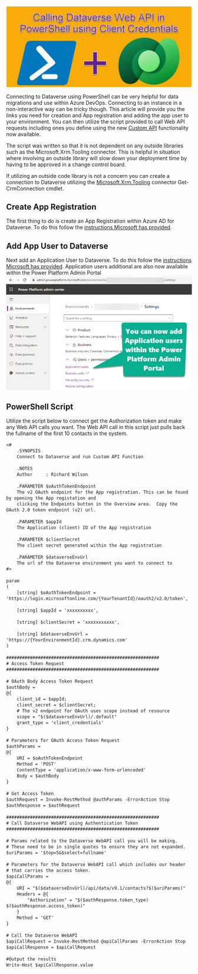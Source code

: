 ![PowerShell Plus Dataverse](powershellplusdataverse.png)

Connecting to Dataverse using PowerShell can be very helpful for data migrations and use within Azure DevOps. Connecting to an instance in a non-interactive way can be tricky though. This article will provide you the links you need for creation and App registration and adding the app user to your environment. You can then utilize the script provided to call Web API requests including ones you define using the new [Custom API](https://docs.microsoft.com/en-us/powerapps/developer/data-platform/custom-api) functionality now available.

The script was written so that it is not dependent on any outside libraries such as the Microsoft.Xrm.Tooling connector. This is helpful in situation where involving an outside library will slow down your deployment time by having to be approved in a change control board.

If utilizing an outside code library is not a concern you can create a connection to Dataverse utilizing the [Microsoft.Xrm.Tooling](https://docs.microsoft.com/en-us/powerapps/developer/data-platform/xrm-tooling/use-powershell-cmdlets-xrm-tooling-connect) connector Get-CrmConnection cmdlet.

## Create App Registration
The first thing to do is create an App Registration within Azure AD for Dataverse. To do this follow the [instructions Microsoft has provided](https://docs.microsoft.com/en-us/powerapps/developer/data-platform/walkthrough-register-app-azure-active-directory).

## Add App User to Dataverse
Next add an Application User to Dataverse. To do this follow the [instructions Microsoft has provided](https://docs.microsoft.com/en-us/power-platform/admin/manage-application-users). Application users additional are also now available within the Power Platform Admin Portal
![App User Power Platform Admin Portal](appuserinadminportal.png)

## PowerShell Script
Utilize the script below to connect get the Authorization token and make any Web API calls you want.  The Web API call in this script just pulls back the fullname of the first 10 contacts in the system.

```
<#
	.SYNOPSIS 
    Connect to Dataverse and run Custom API Function

	.NOTES      
    Author     : Richard Wilson
    
    .PARAMETER $oAuthTokenEndpoint
    The v2 OAuth endpoint for the App registration. This can be found by opening the App registation and 
    clicking the Endpoints button in the Overview area.  Copy the OAuth 2.0 token endpoint (v2) url.
    
    .PARAMETER $appId
    The Application (client) ID of the App registration

    .PARAMETER $clientSecret
    The client secret generated within the App registration

    .PARAMETER $dataverseEnvUrl
    The url of the Dataverse environment you want to connect to
#>

param
(
    [string] $oAuthTokenEndpoint = 'https://login.microsoftonline.com/{YourTenantId}/oauth2/v2.0/token',
    
    [string] $appId = 'xxxxxxxxxx',
    
    [string] $clientSecret = 'xxxxxxxxxxx',
    
    [string] $dataverseEnvUrl = 'https://{YourEnvironmentId}.crm.dynamics.com'
)

##########################################################
# Access Token Request
##########################################################

# OAuth Body Access Token Request
$authBody = 
@{
    client_id = $appId;
    client_secret = $clientSecret;    
    # The v2 endpoint for OAuth uses scope instead of resource
    scope = "$($dataverseEnvUrl)/.default"    
    grant_type = 'client_credentials'
}

# Parameters for OAuth Access Token Request
$authParams = 
@{
    URI = $oAuthTokenEndpoint
    Method = 'POST'
    ContentType = 'application/x-www-form-urlencoded'
    Body = $authBody
}

# Get Access Token
$authRequest = Invoke-RestMethod @authParams -ErrorAction Stop
$authResponse = $authRequest

##########################################################
# Call Dataverse WebAPI using Authentication Token
##########################################################

# Params related to the Dataverse WebAPI call you will be making.
# These need to be in single quotes to ensure they are not expanded.
$uriParams = '$top=5&$select=fullname'

# Parameters for the Dataverse WebAPI call which includes our header
# that carries the access token.
$apiCallParams =
@{
    URI = "$($dataverseEnvUrl)/api/data/v9.1/contacts?$($uriParams)"
    Headers = @{
        "Authorization" = "$($authResponse.token_type) $($authResponse.access_token)" 
    }
    Method = 'GET'
}

# Call the Dataverse WebAPI
$apiCallRequest = Invoke-RestMethod @apiCallParams -ErrorAction Stop
$apiCallResponse = $apiCallRequest

#Output the results
Write-Host $apiCallResponse.value

```